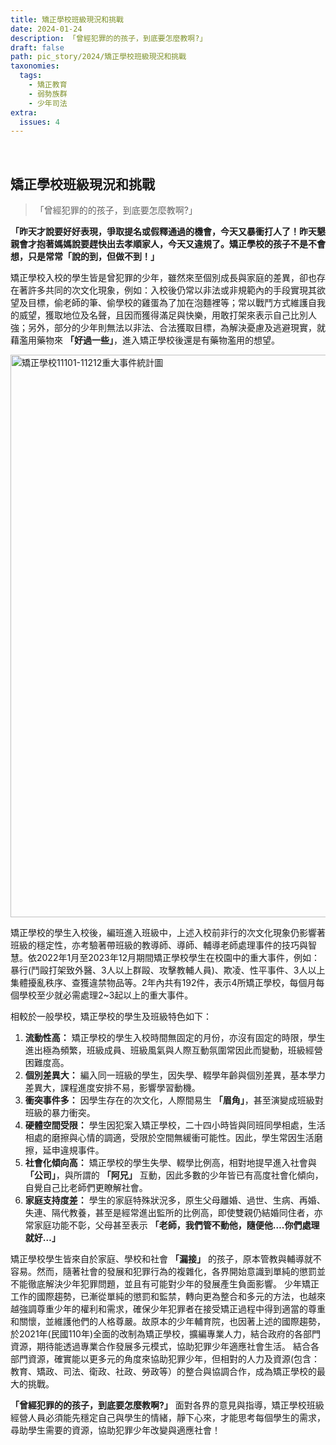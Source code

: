 ```yaml
---
title: 矯正學校班級現況和挑戰
date: 2024-01-24
description: 「曾經犯罪的的孩子，到底要怎麼教啊?」
draft: false
path: pic_story/2024/矯正學校班級現況和挑戰
taxonomies:
  tags: 
    - 矯正教育
    - 弱勢族群
    - 少年司法
extra:
  issues: 4
---
```

<br>

## **矯正學校班級現況和挑戰**

> 「曾經犯罪的的孩子，到底要怎麼教啊?」

**「昨天才說要好好表現，爭取提名或假釋通過的機會，今天又暴衝打人了！昨天懇親會才抱著媽媽說要趕快出去孝順家人，今天又違規了。矯正學校的孩子不是不會想，只是常常「說的到，但做不到！」**

矯正學校入校的學生皆是曾犯罪的少年，雖然來至個別成長與家庭的差異，卻也存在著許多共同的次文化現象，例如：入校後仍常以非法或非規範內的手段實現其欲望及目標，偷老師的筆、偷學校的雞蛋為了加在泡麵裡等；常以戰鬥方式維護自我的威望，獲取地位及名聲，且因而獲得滿足與快樂，用敢打架來表示自己比別人強；另外，部分的少年則無法以非法、合法獲取目標，為解決憂慮及逃避現實，就藉濫用藥物來 **「好過一些」**，進入矯正學校後還是有藥物濫用的想望。

<a href="https://gs-foto.s3.ap-southeast-2.amazonaws.com/upload/%E7%9F%AF%E6%AD%A3%E5%AD%B8%E6%A0%A111101-11212%E9%87%8D%E5%A4%A7%E4%BA%8B%E4%BB%B6%E7%B5%B1%E8%A8%88%E5%9C%96.jpg" data-fancybox data-caption="矯正學校11101-11212重大事件統計圖">
  <img src="https://gs-foto.s3.ap-southeast-2.amazonaws.com/upload/%E7%9F%AF%E6%AD%A3%E5%AD%B8%E6%A0%A111101-11212%E9%87%8D%E5%A4%A7%E4%BA%8B%E4%BB%B6%E7%B5%B1%E8%A8%88%E5%9C%96.jpg" width="900" alt="矯正學校11101-11212重大事件統計圖" />
</a>

矯正學校的學生入校後，編班進入班級中，上述入校前非行的次文化現象仍影響著班級的穩定性，亦考驗著帶班級的教導師、導師、輔導老師處理事件的技巧與智慧。依2022年1月至2023年12月期間矯正學校學生在校園中的重大事件，例如：暴行(鬥毆打架致外醫、3人以上群毆、攻擊教輔人員)、欺凌、性平事件、3人以上集體擾亂秩序、查獲違禁物品等。2年內共有192件，表示4所矯正學校，每個月每個學校至少就必需處理2~3起以上的重大事件。

相較於一般學校，矯正學校的學生及班級特色如下：
1. **流動性高：** 矯正學校的學生入校時間無固定的月份，亦沒有固定的時限，學生進出極為頻繁，班級成員、班級風氣與人際互動氛圍常因此而變動，班級經營困難度高。
2. **個別差異大：** 編入同一班級的學生，因失學、輟學年齡與個別差異，基本學力差異大，課程進度安排不易，影響學習動機。
3. **衝突事件多：** 因學生存在的次文化，人際間易生 **「眉角」**，甚至演變成班級對班級的暴力衝突。
4. **硬體空間受限：** 學生因犯案入矯正學校，二十四小時皆與同班同學相處，生活相處的磨擦與心情的調適，受限於空間無緩衝可能性。因此，學生常因生活磨擦，延申違規事件。
5. **社會化傾向高：** 矯正學校的學生失學、輟學比例高，相對地提早進入社會與 **「公司」**，與所謂的 **「阿兄」** 互動，因此多數的少年皆已有高度社會化傾向，自覺自己比老師們更瞭解社會。
6. **家庭支持度差：** 學生的家庭特殊狀況多，原生父母離婚、過世、生病、再婚、失連、隔代教養，甚至是經常進出監所的比例高，即使雙親仍結婚同住者，亦常家庭功能不彰，父母甚至表示 **「老師，我們管不動他，隨便他….你們處理就好…」**

矯正學校學生皆來自於家庭、學校和社會 **「漏接」** 的孩子，原本管教與輔導就不容易。然而，隨著社會的發展和犯罪行為的複雜化，各界開始意識到單純的懲罰並不能徹底解決少年犯罪問題，並且有可能對少年的發展產生負面影響。
少年矯正工作的國際趨勢，已漸從單純的懲罰和監禁，轉向更為整合和多元的方法，也越來越強調尊重少年的權利和需求，確保少年犯罪者在接受矯正過程中得到適當的尊重和關懷，並維護他們的人格尊嚴。故原本的少年輔育院，也因著上述的國際趨勢，於2021年(民國110年)全面的改制為矯正學校，擴編專業人力，結合政府的各部門資源，期待能透過專業合作發展多元模式，協助犯罪少年適應社會生活。
結合各部門資源，確實能以更多元的角度來協助犯罪少年，但相對的人力及資源(包含：教育、矯政、司法、衛政、社政、勞政等）的整合與協調合作，成為矯正學校的最大的挑戰。<br>

**「曾經犯罪的的孩子，到底要怎麼教啊?」** 面對各界的意見與指導，矯正學校班級經營人員必須能先穩定自己與學生的情緒，靜下心來，才能思考每個學生的需求，尋助學生需要的資源，協助犯罪少年改變與適應社會！

